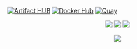 [![Artifact HUB](https://img.shields.io/endpoint?url=https://artifacthub.io/badge/repository/nicholaswilde&style=for-the-badge)](https://artifacthub.io/packages/search?repo=nicholaswilde)
[![Docker Hub](https://img.shields.io/static/v1.svg?color=384d54&labelColor=0db7ed&logoColor=ffffff&label=Docker%20Hub&message=nicholaswilde&logo=docker&style=for-the-badge)](https://hub.docker.com/u/nicholaswilde)
[![Quay](https://img.shields.io/static/v1.svg?color=AAAAAA&labelColor=EE0000&logoColor=ffffff&label=Quay&message=nicholaswilde&logo=red%20hat&style=for-the-badge)](https://quay.io/user/nicholaswilde)

<p align="center">
  <img src="https://img.shields.io/endpoint?url=https://artifacthub.io/badge/repository/nicholaswilde&style=for-the-badge" href="https://artifacthub.io/packages/search?repo=nicholaswilde" target="_blank">
  <img src="https://img.shields.io/static/v1.svg?color=384d54&labelColor=0db7ed&logoColor=ffffff&label=Docker%20Hub&message=nicholaswilde&logo=docker&style=for-the-badge" href="https://hub.docker.com/u/nicholaswilde">
  <img src="https://img.shields.io/static/v1.svg?color=AAAAAA&labelColor=EE0000&logoColor=ffffff&label=Quay&message=nicholaswilde&logo=red%20hat&style=for-the-badge" href="https://quay.io/user/nicholaswilde" target="_blank">
</p>
<p align="center" target="_blank" href="https://github.com/nicholaswilde">
  <img src="https://github-readme-stats.vercel.app/api?username=nicholaswilde&show_icons=true&theme=dark&count_private=true&hide=stars">
</p>
